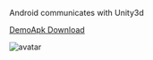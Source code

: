 Android communicates with Unity3d

[DemoApk Download](https://github.com/Longfu2012/Unity3dDemo/blob/master/Unity3dDemo/demo.apk)

![avatar](https://github.com/Longfu2012/Unity3dDemo/blob/master/Unity3dDemo/demo.gif)

